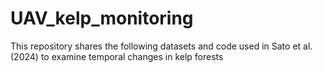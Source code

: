 # UAV_kelp_monitoring
This repository shares the following datasets and code used in Sato et al. (2024) to examine temporal changes in kelp forests  
